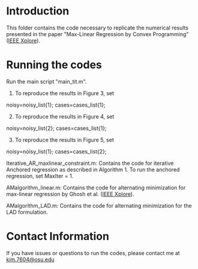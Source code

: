 # Introduction

This folder contains the code necessary to replicate the numerical results presented in the paper "Max-Linear Regression by Convex Programming" ([IEEE Xplore](https://ieeexplore.ieee.org/stamp/stamp.jsp?arnumber=10381831)).

# Running the codes

Run the main script "main_tit.m". 

1. To reproduce the results in Figure 3, set 

  noisy=noisy_list{1};
  cases=cases_list{1};

2. To reproduce the results in Figure 4, set 

  noisy=noisy_list{2};
  cases=cases_list{1};

3. To reproduce the results in Figure 5, set 

  noisy=noisy_list{1};
  cases=cases_list{2};



Iterative_AR_maxlinear_constraint.m: Contains the code for iterative Anchored regression as described in Algorithm 1. To run the anchored regression, set MaxIter = 1.

AMalgorithm_linear.m: Contains the code for alternating minimization for max-linear regression by Ghosh et al. ([IEEE Xplore](https://ieeexplore.ieee.org/stamp/stamp.jsp?arnumber=9627154)).

AMalgorithm_LAD.m: Contains the code for alternating minimization for the LAD formulation.


# Contact Information 

If you have issues or questions to run the codes, please contact me at kim.7604@osu.edu






